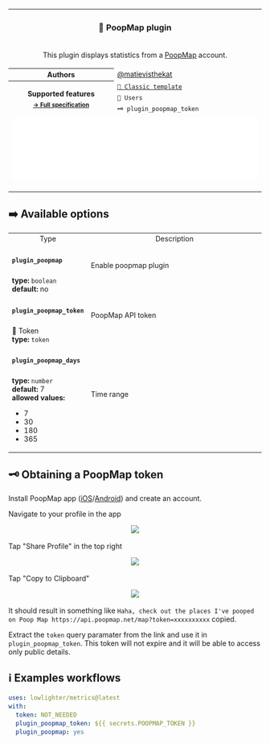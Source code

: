 <!--header-->
<table>
  <tr><th colspan="2"><h3>💩 PoopMap plugin</h3></th></tr>
  <tr><td colspan="2" align="center"><p>This plugin displays statistics from a <a href="https://poopmap.net">PoopMap</a> account.</p>
</td></tr>
<tr><th>Authors</th><td><a href="https://github.com/matievisthekat">@matievisthekat</a></td></tr>
  <tr>
    <th rowspan="3">Supported features<br><sub><a href="metadata.yml">→ Full specification</a></sub></th>
    <td><a href="/source/templates/classic/README.md"><code>📗 Classic template</code></a></td>
  </tr>
  <tr>
    <td><code>👤 Users</code></td>
  </tr>
  <tr>
    <td><code>🗝️ plugin_poopmap_token</code></td>
  </tr>
  <tr>
    <td colspan="2" align="center">
      <img src="https://github.com/matievisthekat/matievisthekat/blob/master/metrics.plugin.poopmap.svg" alt=""></img>
      <img width="900" height="1" alt="">
    </td>
  </tr>
</table>
<!--/header-->

## ➡️ Available options

<!--options-->
<table>
  <tr>
    <td align="center" nowrap="nowrap">Type</i></td><td align="center" nowrap="nowrap">Description</td>
  </tr>
  <tr>
    <td nowrap="nowrap"><h4><code>plugin_poopmap</code></h4></td>
    <td rowspan="2"><p>Enable poopmap plugin</p>
<img width="900" height="1" alt=""></td>
  </tr>
  <tr>
    <td nowrap="nowrap"><b>type:</b> <code>boolean</code>
<br>
<b>default:</b> no<br></td>
  </tr>
  <tr>
    <td nowrap="nowrap"><h4><code>plugin_poopmap_token</code></h4></td>
    <td rowspan="2"><p>PoopMap API token</p>
<img width="900" height="1" alt=""></td>
  </tr>
  <tr>
    <td nowrap="nowrap">🔐 Token<br>
<b>type:</b> <code>token</code>
<br></td>
  </tr>
  <tr>
    <td nowrap="nowrap"><h4><code>plugin_poopmap_days</code></h4></td>
    <td rowspan="2"><p>Time range</p>
<img width="900" height="1" alt=""></td>
  </tr>
  <tr>
    <td nowrap="nowrap"><b>type:</b> <code>number</code>
<br>
<b>default:</b> 7<br>
<b>allowed values:</b><ul><li>7</li><li>30</li><li>180</li><li>365</li></ul></td>
  </tr>
</table>
<!--/options-->

## 🗝️ Obtaining a PoopMap token

Install PoopMap app ([iOS](https://itunes.apple.com/us/app/poop-map/id1303269455?mt=8)/[Android](https://play.google.com/store/apps/details?id=net.poopmap)) and create an account.

Navigate to your profile in the app

<div align="center">
  <img src="https://user-images.githubusercontent.com/45036977/143533812-c2776bcc-1fda-441e-bc96-cf21d4c69ca1.jpg" width="150" />
</div>

Tap "Share Profile" in the top right

<div align="center">
  <img src="https://user-images.githubusercontent.com/45036977/143533849-b7e03b4d-2903-4339-bbb7-e1fc0ea9724e.jpg" width="150" />
</div>

Tap "Copy to Clipboard"

<div align="center">
  <img src="https://user-images.githubusercontent.com/45036977/143533856-f4a9fc0d-7bde-48c2-b579-e8ee91804d78.jpg" width="150" />
</div>

It should result in something like `Haha, check out the places I've pooped on Poop Map https://api.poopmap.net/map?token=xxxxxxxxxx` copied.

Extract the `token` query paramater from the link and use it in `plugin_poopmap_token`.
This token will not expire and it will be able to access only public details.

## ℹ️ Examples workflows

<!--examples-->
```yaml
uses: lowlighter/metrics@latest
with:
  token: NOT_NEEDED
  plugin_poopmap_token: ${{ secrets.POOPMAP_TOKEN }}
  plugin_poopmap: yes

```
<!--/examples-->
